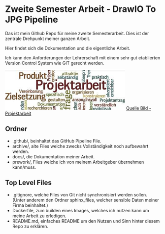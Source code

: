# Zweite Semester Arbeit - DrawIO To JPG Pipeline

Das ist mein Github Repo für meine zweite Semesterarbeit. Dies ist der zentrale Drehpunkt meiner ganzen Arbeit.

Hier findet sich die Dokumentation und die eigentliche Arbeit. 

Ich kann den Anforderungen der Lehrerschaft mit einem sehr gut etablierten Version Control System wie GIT gerecht werden.  

![Projektarbeit](docs/ressources/images/general/projektarbeit.jpg)
[Quelle Bild - Projektarbeit](docs/anhang/quellen.md#518-projektarbeit)

## Ordner

* .github/, beinhaltet das GitHub Pipeline File.
* archive/, alte Files welche zwecks Vollständigkeit noch aufbewahrt werden.
* docs/, die Dokumentation meiner Arbeit.
* prework/, Files welche ich von meinem Arbeitgeber übernehmen kann/muss.

## Top Level Files

* .gitignore, welche Files von Git nicht synchronisiert werden sollen. (Unter anderem den Ordner sphinx_files, welcher sensible Daten meiner Firma beinhaltet.)
* Dockerfile, zum builden eines Images, welches ich nutzen kann um meine Arbeit zu erledigen.
* README.md, einfaches README um den Nutzen und Sinn hinter diesem Repo zu erklären.